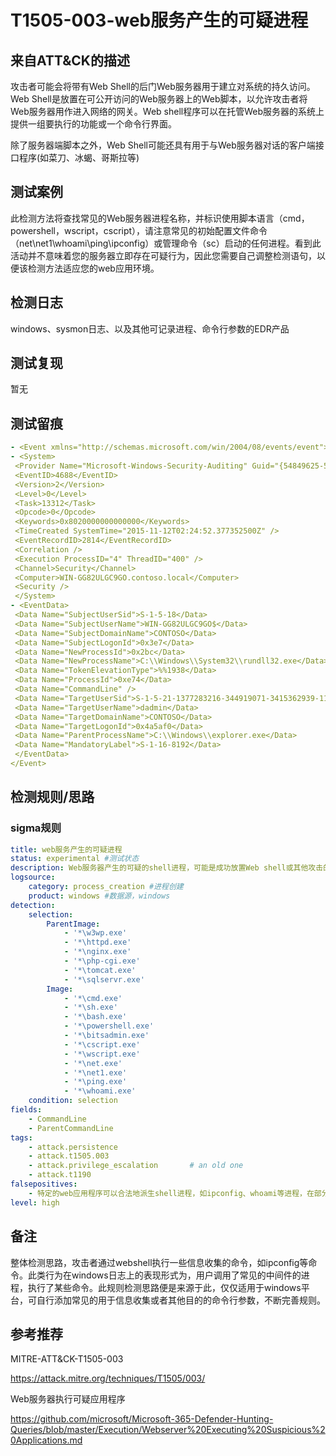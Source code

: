# T1505-003-web服务产生的可疑进程

## 来自ATT&CK的描述

攻击者可能会将带有Web Shell的后门Web服务器用于建立对系统的持久访问。Web Shell是放置在可公开访问的Web服务器上的Web脚本，以允许攻击者将Web服务器用作进入网络的网关。Web shell程序可以在托管Web服务器的系统上提供一组要执行的功能或一个命令行界面。

除了服务器端脚本之外，Web Shell可能还具有用于与Web服务器对话的客户端接口程序(如菜刀、冰蝎、哥斯拉等)

## 测试案例

此检测方法将查找常见的Web服务器进程名称，并标识使用脚本语言（cmd，powershell，wscript，cscript），请注意常见的初始配置文件命令（net\net1\whoami\ping\ipconfig）或管理命令（sc）启动的任何进程。看到此活动并不意味着您的服务器立即存在可疑行为，因此您需要自己调整检测语句，以便该检测方法适应您的web应用环境。

## 检测日志

windows、sysmon日志、以及其他可记录进程、命令行参数的EDR产品

## 测试复现

暂无

## 测试留痕

```yml
- <Event xmlns="http://schemas.microsoft.com/win/2004/08/events/event">
- <System>
 <Provider Name="Microsoft-Windows-Security-Auditing" Guid="{54849625-5478-4994-A5BA-3E3B0328C30D}" /> 
 <EventID>4688</EventID> 
 <Version>2</Version> 
 <Level>0</Level> 
 <Task>13312</Task> 
 <Opcode>0</Opcode> 
 <Keywords>0x8020000000000000</Keywords> 
 <TimeCreated SystemTime="2015-11-12T02:24:52.377352500Z" /> 
 <EventRecordID>2814</EventRecordID> 
 <Correlation /> 
 <Execution ProcessID="4" ThreadID="400" /> 
 <Channel>Security</Channel> 
 <Computer>WIN-GG82ULGC9GO.contoso.local</Computer> 
 <Security /> 
 </System>
- <EventData>
 <Data Name="SubjectUserSid">S-1-5-18</Data> 
 <Data Name="SubjectUserName">WIN-GG82ULGC9GO$</Data> 
 <Data Name="SubjectDomainName">CONTOSO</Data> 
 <Data Name="SubjectLogonId">0x3e7</Data> 
 <Data Name="NewProcessId">0x2bc</Data> 
 <Data Name="NewProcessName">C:\\Windows\\System32\\rundll32.exe</Data> 
 <Data Name="TokenElevationType">%%1938</Data> 
 <Data Name="ProcessId">0xe74</Data> 
 <Data Name="CommandLine" /> 
 <Data Name="TargetUserSid">S-1-5-21-1377283216-344919071-3415362939-1104</Data> 
 <Data Name="TargetUserName">dadmin</Data> 
 <Data Name="TargetDomainName">CONTOSO</Data> 
 <Data Name="TargetLogonId">0x4a5af0</Data> 
 <Data Name="ParentProcessName">C:\\Windows\\explorer.exe</Data> 
 <Data Name="MandatoryLabel">S-1-16-8192</Data> 
 </EventData>
</Event>
```

## 检测规则/思路

### sigma规则

```yml
title: web服务产生的可疑进程
status: experimental #测试状态
description: Web服务器产生的可疑的shell进程，可能是成功放置Web shell或其他攻击的结果
logsource:
    category: process_creation #进程创建
    product: windows #数据源，windows
detection:
    selection:
        ParentImage:
            - '*\w3wp.exe'
            - '*\httpd.exe'
            - '*\nginx.exe'
            - '*\php-cgi.exe'
            - '*\tomcat.exe'
            - '*\sqlservr.exe'
        Image:
            - '*\cmd.exe'
            - '*\sh.exe'
            - '*\bash.exe'
            - '*\powershell.exe'
            - '*\bitsadmin.exe'
            - '*\cscript.exe'
            - '*\wscript.exe'
            - '*\net.exe'
            - '*\net1.exe'
            - '*\ping.exe'
            - '*\whoami.exe'
    condition: selection
fields:
    - CommandLine
    - ParentCommandLine
tags:
    - attack.persistence
    - attack.t1505.003
    - attack.privilege_escalation       # an old one
    - attack.t1190
falsepositives:
    - 特定的web应用程序可以合法地派生shell进程，如ipconfig、whoami等进程，在部分客户侧，发现此两进程频繁被调用，其主机并无异常。
level: high
```

## 备注

整体检测思路，攻击者通过webshell执行一些信息收集的命令，如ipconfig等命令。此类行为在windows日志上的表现形式为，用户调用了常见的中间件的进程，执行了某些命令。此规则检测思路便是来源于此，仅仅适用于windows平台，可自行添加常见的用于信息收集或者其他目的的命令行参数，不断完善规则。

## 参考推荐

MITRE-ATT&CK-T1505-003

<https://attack.mitre.org/techniques/T1505/003/>

Web服务器执行可疑应用程序

<https://github.com/microsoft/Microsoft-365-Defender-Hunting-Queries/blob/master/Execution/Webserver%20Executing%20Suspicious%20Applications.md>